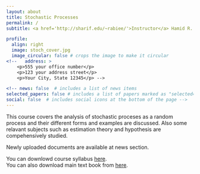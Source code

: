 ```yaml
---
layout: about
title: Stochastic Processes
permalink: /
subtitle: <a href='http://sharif.edu/~rabiee/'>Instructor</a> Hamid R. Rabiee

profile:
  align: right
  image: stoch_cover.jpg
  image_circular: false # crops the image to make it circular
<!--   address: >
    <p>555 your office number</p>
    <p>123 your address street</p>
    <p>Your City, State 12345</p> -->

<!-- news: false  # includes a list of news items
selected_papers: false # includes a list of papers marked as "selected={true}"
social: false  # includes social icons at the bottom of the page -->
---
```

This course covers the analysis of stochastic proceses as a random process and their different forms and examples are discussed. Also some relavant subjects such as estimation theory and hypothesis are compehensively studied.

Newly uploaded documents are available at news section.

You can downlowd course syllabus <a href="/assets/pdf/syllabus-fall2022.pdf">here</a>. </br>
You can also download main text book from <a href="/assets/zip/papoulis.zip">here</a>.

